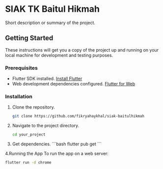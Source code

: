 # SIAK TK Baitul Hikmah

Short description or summary of the project.

## Getting Started

These instructions will get you a copy of the project up and running on your local machine for development and testing purposes.

### Prerequisites

- Flutter SDK installed. [Install Flutter](https://flutter.dev/docs/get-started/install)
- Web development dependencies configured. [Flutter for Web](https://flutter.dev/docs/get-started/web)

### Installation

1. Clone the repository.

   ```bash
   git clone https://github.com/fikryahaykhal/siak-baitulhikmah

2. Navigate to the project directory.
   ```bash
   cd your_project

3. Get dependencies.
\```bash
flutter pub get
\```

4.Running the App
To run the app on a web server:
```bash
flutter run -d chrome 
